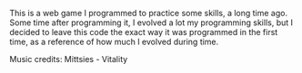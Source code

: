 This is a web game I programmed to practice some skills, a long time ago. Some time after programming it, I evolved a lot my programming skills, but I decided to leave this code the exact way it was programmed in the first time, as a reference of how much I evolved during time.

Music credits: Mittsies - Vitality
